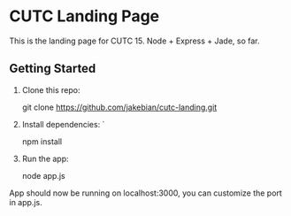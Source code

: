 CUTC Landing Page
=====

This is the landing page for CUTC 15. Node + Express + Jade, so far.

Getting Started
--------------

1. Clone this repo:
	
    git clone https://github.com/jakebian/cutc-landing.git

2. Install dependencies: `

    npm install

3. Run the app: 
	
    node app.js

App should now be running on localhost:3000, you can customize the port in app.js.
